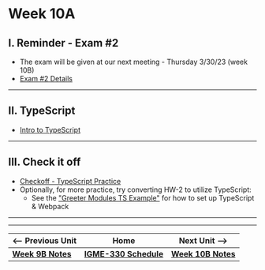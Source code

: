 # Week 10A

## I. Reminder - Exam #2

- The exam will be given at our next meeting - Thursday 3/30/23 (week 10B)
- [Exam #2 Details](../notes/exam-2-details.md)

<hr>

## II. TypeScript
- [Intro to TypeScript](https://github.com/tonethar/IGME-330-Master/blob/master/notes/intro-typescript.md)

<hr>

## III. Check it off
- [Checkoff - TypeScript Practice](../checkoffs/typescript-practice.md)
- Optionally, for more practice, try converting HW-2 to utilize TypeScript:
  - See the ["Greeter Modules TS Example"](https://github.com/tonethar/IGME-330-Master/blob/master/notes/intro-typescript.md#iii-use-node--webpack-to-transpile-a-typescript-app-to-js) for how to set up TypeScript & Webpack


<hr><hr>


| <-- Previous Unit | Home | Next Unit -->
| --- | --- | --- 
| [**Week 9B Notes**](09B.md)  |  [**IGME-330 Schedule**](../schedule.md) | [**Week 10B Notes**](10B.md)
